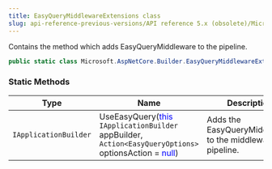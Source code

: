 ```yaml
---
title: EasyQueryMiddlewareExtensions class
slug: api-reference-previous-versions/API reference 5.x (obsolete)/Microsoft.AspNetCore.Builder namespace/easyquerymiddlewareextensions-class
---
```



Contains the method which adds EasyQueryMiddleware to the pipeline.
```csharp
public static class Microsoft.AspNetCore.Builder.EasyQueryMiddlewareExtensions

```

### Static Methods

| Type | Name | Description | 
| --- | --- | --- | 
| `IApplicationBuilder` | UseEasyQuery(<span style='color: blue'>this</span> `IApplicationBuilder` appBuilder, `Action<EasyQueryOptions>` optionsAction = <span style='color: blue'>null</span>) | Adds the EasyQueryMiddleware to the middleware pipeline. |